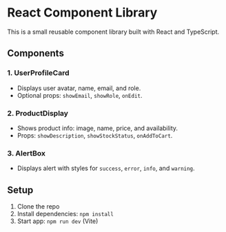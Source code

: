 # React Component Library

This is a small reusable component library built with React and TypeScript.

## Components

### 1. UserProfileCard

- Displays user avatar, name, email, and role.
- Optional props: `showEmail`, `showRole`, `onEdit`.

### 2. ProductDisplay

- Shows product info: image, name, price, and availability.
- Props: `showDescription`, `showStockStatus`, `onAddToCart`.

### 3. AlertBox

- Displays alert with styles for `success`, `error`, `info`, and `warning`.

## Setup

1. Clone the repo
2. Install dependencies: `npm install`
3. Start app: `npm run dev` (Vite)
